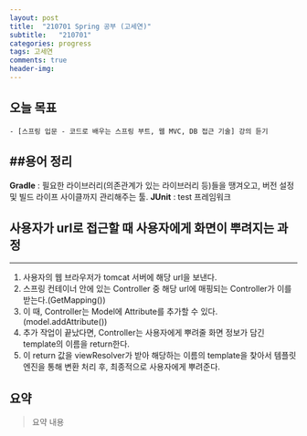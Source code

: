 ```yaml
---
layout: post
title:  "210701 Spring 공부 (고세연)"
subtitle:   "210701"
categories: progress
tags: 고세연
comments: true
header-img: 
---
```


## 오늘 목표
	- [스프링 입문 - 코드로 배우는 스프링 부트, 웹 MVC, DB 접근 기술] 강의 듣기
  

##용어 정리
---
**Gradle** : 필요한 라이브러리(의존관계가 있는 라이브러리 등)들을 땡겨오고, 버전 설정 및 빌드 라이프 사이클까지 관리해주는 툴. 
**JUnit** : test 프레임워크



## 사용자가 url로 접근할 때 사용자에게 화면이 뿌려지는 과정
---
1. 사용자의 웹 브라우저가 tomcat 서버에 해당 url을 보낸다. 
2. 스프링 컨테이너 안에 있는 Controller 중 해당 url에 매핑되는 Controller가 이를 받는다.(GetMapping())
3. 이 때, Controller는 Model에 Attribute를 추가할 수 있다. (model.addAttribute())
4. 추가 작업이 끝났다면, Controller는 사용자에게 뿌려줄 화면 정보가 담긴 template의 이름을 return한다.
5. 이 return 값을 viewResolver가 받아 해당하는 이름의 template을 찾아서 템플릿 엔진을 통해 변환 처리 후, 최종적으로 사용자에게 뿌려준다.


## 요약
> 요약 내용
